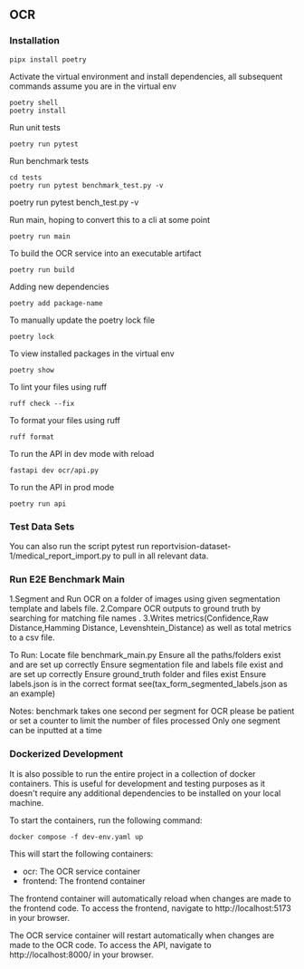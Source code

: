 ## OCR

### Installation

```shell
pipx install poetry
```

Activate the virtual environment and install dependencies, all subsequent commands assume you are in the virtual env

```shell
poetry shell
poetry install
```

Run unit tests

```shell
poetry run pytest
```

Run benchmark tests

```shell
cd tests
poetry run pytest benchmark_test.py -v
```

poetry run pytest bench_test.py -v

Run main, hoping to convert this to a cli at some point

```shell
poetry run main
```

To build the OCR service into an executable artifact

```shell
poetry run build
```

Adding new dependencies

```shell
poetry add package-name
```

To manually update the poetry lock file

```shell
poetry lock
```

To view installed packages in the virtual env

```shell
poetry show
```

To lint your files using ruff

```shell
ruff check --fix
```

To format your files using ruff

```shell
ruff format
```

To run the API in dev mode with reload

```shell
fastapi dev ocr/api.py
```

To run the API in prod mode

```shell
poetry run api
```

### Test Data Sets

You can also run the script pytest run reportvision-dataset-1/medical_report_import.py to pull in all relevant data.

### Run E2E Benchmark Main

1.Segment and Run OCR on a folder of images using given segmentation template and labels file.
2.Compare OCR outputs to ground truth by searching for matching file names .
3.Writes metrics(Confidence,Raw Distance,Hamming Distance, Levenshtein_Distance) as well as total metrics to a csv file.


To Run:
Locate file benchmark_main.py
Ensure all the paths/folders exist and are set up correctly
Ensure segmentation file and labels file exist and are set up correctly
Ensure ground_truth folder and files exist
Ensure labels.json is in the correct format see(tax_form_segmented_labels.json as an example) 

Notes: 
benchmark takes one second per segment for OCR please be patient or set a counter to limit the number of files processed
Only one segment can be inputted at a time

### Dockerized Development

It is also possible to run the entire project in a collection of docker containers. This is useful for development and testing purposes as it doesn't require any additional dependencies to be installed on your local machine.

To start the containers, run the following command:

```shell
docker compose -f dev-env.yaml up
```

This will start the following containers:

- ocr: The OCR service container
- frontend: The frontend container

The frontend container will automatically reload when changes are made to the frontend code. To access the frontend, navigate to http://localhost:5173 in your browser.

The OCR service container will restart automatically when changes are made to the OCR code. To access the API, navigate to http://localhost:8000/ in your browser.
